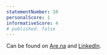 ```yaml
---
statementNumber: 10
personalScore: 1
informativeScore: 4
# published: false
---
```


Can be found on [Are.na](https://www.are.na/see-pea) and [LinkedIn](https://www.linkedin.com/in/chrisporterdesigner/).